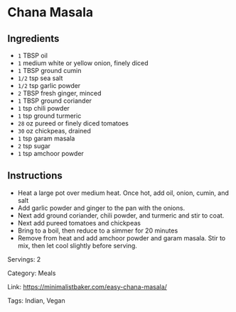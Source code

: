 # Chana Masala

## Ingredients

- `1` TBSP oil
- `1` medium white or yellow onion, finely diced
- `1` TBSP ground cumin
- `1/2` tsp sea salt
- `1/2` tsp garlic powder
- `2` TBSP fresh ginger, minced
- `1` TBSP ground coriander
- `1` tsp chili powder
- `1` tsp ground turmeric
- `28` oz pureed or finely diced tomatoes
- `30` oz chickpeas, drained
- `1` tsp garam masala
- `2` tsp sugar
- `1` tsp amchoor powder

## Instructions

- Heat a large pot over medium heat. Once hot, add oil, onion, cumin, and salt
- Add garlic powder and ginger to the pan with the onions.
- Next add ground coriander, chili powder, and turmeric and stir to coat.
- Next add pureed tomatoes and chickpeas
- Bring to a boil, then reduce to a simmer for 20 minutes
- Remove from heat and add amchoor powder and garam masala. Stir to mix, then let cool slightly before serving.

Servings: 2

Category: Meals

Link: https://minimalistbaker.com/easy-chana-masala/

Tags: Indian, Vegan


